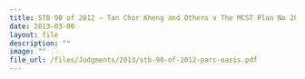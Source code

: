 ```yaml
---
title: STB 90 of 2012 – Tan Chor Kheng and Others v The MCST Plan No 2054 (Park Oasis)
date: 2013-03-06
layout: file
description: ""
image: ""
file_url: /files/Judgments/2013/stb-90-of-2012-parc-oasis.pdf
---
```

